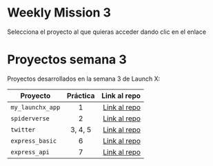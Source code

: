 # Weekly Mission 3
Selecciona el proyecto al que quieras acceder dando clic en el enlace
# Proyectos semana 3 

Proyectos desarrollados en la semana 3 de Launch X:

| Proyecto | Práctica | Link al repo |
| ------------- |:-------------:| -----:|
|`my_launchx_app`|1|[Link al repo](https://github.com/)|
|`spiderverse`|2|[Link al repo](https://github.com/)|
|`twitter`|3, 4, 5|[Link al repo](https://github.com/)|
|`express_basic`|6|[Link al repo](https://github.com/)|
|`express_api`|7|[Link al repo](https://github.com/)|
